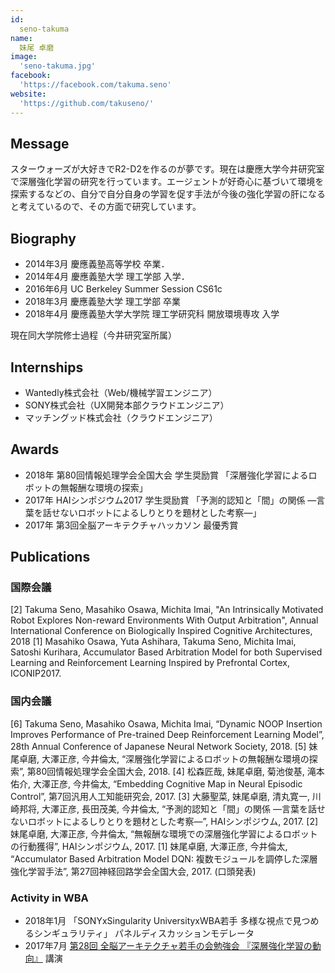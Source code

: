```yaml
---
id:
  seno-takuma
name:
  妹尾 卓磨
image:
  'seno-takuma.jpg'
facebook:
  'https://facebook.com/takuma.seno'
website:
  'https://github.com/takuseno/'
---
```


## Message
スターウォーズが大好きでR2-D2を作るのが夢です。現在は慶應大学今井研究室で深層強化学習の研究を行っています。エージェントが好奇心に基づいて環境を探索するなどの、自分で自分自身の学習を促す手法が今後の強化学習の肝になると考えているので、その方面で研究しています。

## Biography
- 2014年3月 慶應義塾高等学校 卒業．
- 2014年4月 慶應義塾大学 理工学部 入学．
- 2016年6月 UC Berkeley Summer Session CS61c
- 2018年3月 慶應義塾大学 理工学部 卒業
- 2018年4月 慶應義塾大学大学院 理工学研究科 開放環境専攻 入学

現在同大学院修士過程（今井研究室所属）

## Internships
- Wantedly株式会社（Web/機械学習エンジニア）
- SONY株式会社（UX開発本部クラウドエンジニア）
- マッチングッド株式会社（クラウドエンジニア）

## Awards
- 2018年 第80回情報処理学会全国大会 学生奨励賞 「深層強化学習によるロボットの無報酬な環境の探索」
- 2017年 HAIシンポジウム2017 学生奨励賞 「予測的認知と「間」の関係 ―言葉を話せないロボットによるしりとりを題材とした考察―」
- 2017年 第3回全脳アーキテクチャハッカソン 最優秀賞


## Publications

### 国際会議

[2] Takuma Seno, Masahiko Osawa, Michita Imai, "An Intrinsically Motivated Robot Explores Non-reward Environments With Output Arbitration", Annual International Conference on Biologically Inspired Cognitive Architectures, 2018
[1] Masahiko Osawa, Yuta Ashihara, Takuma Seno, Michita Imai, Satoshi Kurihara, Accumulator Based Arbitration Model for both Supervised Learning and Reinforcement Learning Inspired by Prefrontal Cortex, ICONIP2017.

### 国内会議

[6] Takuma Seno, Masahiko Osawa, Michita Imai, “Dynamic NOOP Insertion Improves Performance of Pre-trained Deep Reinforcement Learning Model”, 28th Annual Conference of Japanese Neural Network Society, 2018.
[5] 妹尾卓磨, 大澤正彦, 今井倫太, “深層強化学習によるロボットの無報酬な環境の探索”, 第80回情報処理学会全国大会, 2018.
[4] 松森匠哉, 妹尾卓磨, 菊池俊基, 滝本佑介, 大澤正彦, 今井倫太, “Embedding Cognitive Map in Neural Episodic Control”, 第7回汎用人工知能研究会, 2017.
[3] 大藤聖菜, 妹尾卓磨, 清丸寛一, 川崎邦将, 大澤正彦, 長田茂美, 今井倫太, “予測的認知と「間」の関係 ―言葉を話せないロボットによるしりとりを題材とした考察―”, HAIシンポジウム, 2017.
[2] 妹尾卓磨, 大澤正彦, 今井倫太, “無報酬な環境での深層強化学習によるロボットの行動獲得”, HAIシンポジウム, 2017.
[1] 妹尾卓磨, 大澤正彦, 今井倫太, “Accumulator Based Arbitration Model DQN: 複数モジュールを調停した深層強化学習手法”, 第27回神経回路学会全国大会, 2017. (口頭発表)

### Activity in WBA
- 2018年1月 「SONYxSingularity UniversityxWBA若手 多様な視点で見つめるシンギュラリティ」 パネルディスカッションモデレータ
- 2017年7月 [第28回 全脳アーキテクチャ若手の会勉強会 『深層強化学習の動向』](https://speakerdeck.com/takuseno/survey-of-deep-reinforcement-learning) 講演
